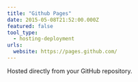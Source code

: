```yaml
---
title: "Github Pages"
date: 2015-05-08T21:52:00.000Z
featured: false
tool_type:
  - hosting-deployment
urls:
  website: https://pages.github.com/
---
```

Hosted directly from your GitHub repository.
